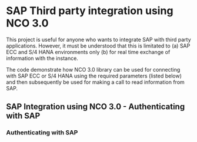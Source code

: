 # SAP Third party integration using NCO 3.0
This project is useful for anyone who wants to integrate SAP with third party applications. However, it must be understood that this is limitated to (a) SAP ECC and S/4 HANA environments only (b) for real time exchange of information with the instance. 

The code demonstrate how NCO 3.0 library can be used for connecting with SAP ECC or S/4 HANA using the required parameters (listed below) and then subsequently be used for making a call to read information from SAP. 

## SAP Integration using NCO 3.0 - Authenticating with SAP 

### Authenticating with SAP 

